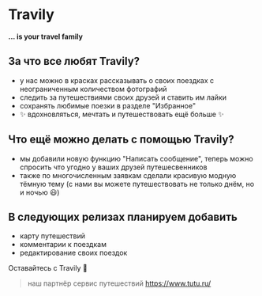# Travily
__... is your travel family__


## За что все любят Travily?
- у нас можно в красках рассказывать о своих поездках с неограниченным количеством фотографий
- следить за путешествиями своих друзей и ставить им лайки
- сохранять любимые поезки в разделе "Избранное"
- ✨ вдохновляться, мечтать и путешествовать ещё больше ✨

## Что ещё можно делать с помощью Travily?
- мы добавили новую функцию "Написать сообщение", теперь можно спросить что угодно у ваших друзей путешесвенников
- также по многочисленным заявкам сделали красивую модную тёмную тему (с нами вы можете путешествовать не только днём, но и ночью 😃)

## В следующих релизах планируем добавить
- карту путешествий
- комментарии к поездкам
- редактирование своих поездок

Оставайтесь с Travily 🤍 


> наш партнёр сервис путешествий https://www.tutu.ru/
